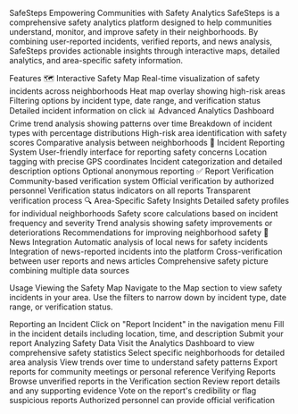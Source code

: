 SafeSteps
Empowering Communities with Safety Analytics
SafeSteps is a comprehensive safety analytics platform designed to help communities understand, monitor, and improve safety in their neighborhoods. By combining user-reported incidents, verified reports, and news analysis, SafeSteps provides actionable insights through interactive maps, detailed analytics, and area-specific safety information.

Features
🗺️ Interactive Safety Map
Real-time visualization of safety incidents across neighborhoods
Heat map overlay showing high-risk areas
Filtering options by incident type, date range, and verification status
Detailed incident information on click
📊 Advanced Analytics Dashboard
Crime trend analysis showing patterns over time
Breakdown of incident types with percentage distributions
High-risk area identification with safety scores
Comparative analysis between neighborhoods
📝 Incident Reporting System
User-friendly interface for reporting safety concerns
Location tagging with precise GPS coordinates
Incident categorization and detailed description options
Optional anonymous reporting
✅ Report Verification
Community-based verification system
Official verification by authorized personnel
Verification status indicators on all reports
Transparent verification process
🔍 Area-Specific Safety Insights
Detailed safety profiles for individual neighborhoods
Safety score calculations based on incident frequency and severity
Trend analysis showing safety improvements or deteriorations
Recommendations for improving neighborhood safety
📰 News Integration
Automatic analysis of local news for safety incidents
Integration of news-reported incidents into the platform
Cross-verification between user reports and news articles
Comprehensive safety picture combining multiple data sources

Usage
Viewing the Safety Map
Navigate to the Map section to view safety incidents in your area. Use the filters to narrow down by incident type, date range, or verification status.

Reporting an Incident
Click on "Report Incident" in the navigation menu
Fill in the incident details including location, time, and description
Submit your report
Analyzing Safety Data
Visit the Analytics Dashboard to view comprehensive safety statistics
Select specific neighborhoods for detailed area analysis
View trends over time to understand safety patterns
Export reports for community meetings or personal reference
Verifying Reports
Browse unverified reports in the Verification section
Review report details and any supporting evidence
Vote on the report's credibility or flag suspicious reports
Authorized personnel can provide official verification
